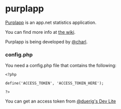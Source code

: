 purplapp
========

[Purplapp](http://app.net/purplapp) is an app.net statistics application.

You can find more info at [the wiki](http://appdotnetwiki.net/w/index.php?title=Purplapp).

Purplapp is being developed by [@charl](http://app.net/charl).

### config.php

You need a config.php file that contains the following:

```
<?php

define('ACCESS_TOKEN', 'ACCESS_TOKEN_HERE');

?>
```

You can get an access token from [@duerig's Dev Lite](http://dev-lite.jonathonduerig.com)
